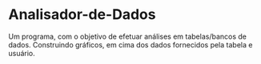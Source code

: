 # Analisador-de-Dados
Um programa, com o objetivo de efetuar análises em tabelas/bancos de dados.
Construindo gráficos, em cima dos dados fornecidos pela tabela e usuário.
